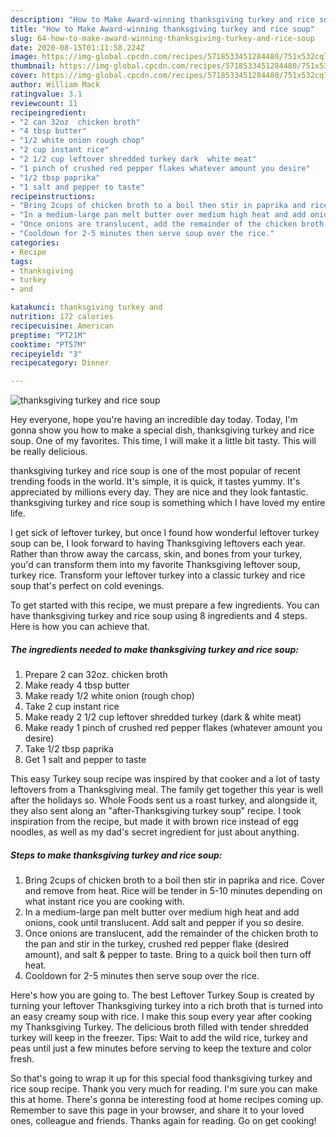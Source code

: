 ```yaml
---
description: "How to Make Award-winning thanksgiving turkey and rice soup"
title: "How to Make Award-winning thanksgiving turkey and rice soup"
slug: 64-how-to-make-award-winning-thanksgiving-turkey-and-rice-soup
date: 2020-08-15T01:11:58.224Z
image: https://img-global.cpcdn.com/recipes/5718533451284480/751x532cq70/thanksgiving-turkey-and-rice-soup-recipe-main-photo.jpg
thumbnail: https://img-global.cpcdn.com/recipes/5718533451284480/751x532cq70/thanksgiving-turkey-and-rice-soup-recipe-main-photo.jpg
cover: https://img-global.cpcdn.com/recipes/5718533451284480/751x532cq70/thanksgiving-turkey-and-rice-soup-recipe-main-photo.jpg
author: William Mack
ratingvalue: 3.1
reviewcount: 11
recipeingredient:
- "2 can 32oz  chicken broth"
- "4 tbsp butter"
- "1/2 white onion rough chop"
- "2 cup instant rice"
- "2 1/2 cup leftover shredded turkey dark  white meat"
- "1 pinch of crushed red pepper flakes whatever amount you desire"
- "1/2 tbsp paprika"
- "1 salt and pepper to taste"
recipeinstructions:
- "Bring 2cups of chicken broth to a boil then stir in paprika and rice.  Cover and remove from heat.  Rice will be tender in 5-10 minutes depending on what instant rice you are cooking with."
- "In a medium-large pan melt butter over medium high heat and add onions, cook until translucent.  Add salt and pepper if you so desire."
- "Once onions are translucent, add the remainder of the chicken broth to the pan and stir in the turkey, crushed red pepper flake (desired amount), and salt &amp; pepper to taste.   Bring to a quick boil then turn off heat."
- "Cooldown for 2-5 minutes then serve soup over the rice."
categories:
- Recipe
tags:
- thanksgiving
- turkey
- and

katakunci: thanksgiving turkey and 
nutrition: 172 calories
recipecuisine: American
preptime: "PT21M"
cooktime: "PT57M"
recipeyield: "3"
recipecategory: Dinner

---
```



![thanksgiving turkey and rice soup](https://img-global.cpcdn.com/recipes/5718533451284480/751x532cq70/thanksgiving-turkey-and-rice-soup-recipe-main-photo.jpg)

Hey everyone, hope you're having an incredible day today. Today, I'm gonna show you how to make a special dish, thanksgiving turkey and rice soup. One of my favorites. This time, I will make it a little bit tasty. This will be really delicious.

thanksgiving turkey and rice soup is one of the most popular of recent trending foods in the world. It's simple, it is quick, it tastes yummy. It's appreciated by millions every day. They are nice and they look fantastic. thanksgiving turkey and rice soup is something which I have loved my entire life.

I get sick of leftover turkey, but once I found how wonderful leftover turkey soup can be, I look forward to having Thanksgiving leftovers each year. Rather than throw away the carcass, skin, and bones from your turkey, you&#39;d can transform them into my favorite Thanksgiving leftover soup, turkey rice. Transform your leftover turkey into a classic turkey and rice soup that&#39;s perfect on cold evenings.


To get started with this recipe, we must prepare a few ingredients. You can have thanksgiving turkey and rice soup using 8 ingredients and 4 steps. Here is how you can achieve that.

<!--inarticleads1-->

##### The ingredients needed to make thanksgiving turkey and rice soup:

1. Prepare 2 can 32oz.  chicken broth
1. Make ready 4 tbsp butter
1. Make ready 1/2 white onion (rough chop)
1. Take 2 cup instant rice
1. Make ready 2 1/2 cup leftover shredded turkey (dark &amp; white meat)
1. Make ready 1 pinch of crushed red pepper flakes (whatever amount you desire)
1. Take 1/2 tbsp paprika
1. Get 1 salt and pepper to taste


This easy Turkey soup recipe was inspired by that cooker and a lot of tasty leftovers from a Thanksgiving meal. The family get together this year is well after the holidays so. Whole Foods sent us a roast turkey, and alongside it, they also sent along an &#34;after-Thanksgiving turkey soup&#34; recipe. I took inspiration from the recipe, but made it with brown rice instead of egg noodles, as well as my dad&#39;s secret ingredient for just about anything. 

<!--inarticleads2-->

##### Steps to make thanksgiving turkey and rice soup:

1. Bring 2cups of chicken broth to a boil then stir in paprika and rice.  Cover and remove from heat.  Rice will be tender in 5-10 minutes depending on what instant rice you are cooking with.
1. In a medium-large pan melt butter over medium high heat and add onions, cook until translucent.  Add salt and pepper if you so desire.
1. Once onions are translucent, add the remainder of the chicken broth to the pan and stir in the turkey, crushed red pepper flake (desired amount), and salt &amp; pepper to taste.   Bring to a quick boil then turn off heat.
1. Cooldown for 2-5 minutes then serve soup over the rice.


Here&#39;s how you are going to. The best Leftover Turkey Soup is created by turning your leftover Thanksgiving turkey into a rich broth that is turned into an easy creamy soup with rice. I make this soup every year after cooking my Thanksgiving Turkey. The delicious broth filled with tender shredded turkey will keep in the freezer. Tips: Wait to add the wild rice, turkey and peas until just a few minutes before serving to keep the texture and color fresh. 

So that's going to wrap it up for this special food thanksgiving turkey and rice soup recipe. Thank you very much for reading. I'm sure you can make this at home. There's gonna be interesting food at home recipes coming up. Remember to save this page in your browser, and share it to your loved ones, colleague and friends. Thanks again for reading. Go on get cooking!
